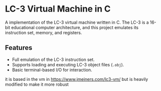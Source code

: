 # LC-3 Virtual Machine in C

A implementation of the LC-3 virtual machine written in C. The LC-3 is a 16-bit educational computer architecture, and this project emulates its instruction set, memory, and registers.

## Features

- Full emulation of the LC-3 instruction set.
- Supports loading and executing LC-3 object files (`.obj`).
- Basic terminal-based I/O for interaction.

it is based in the vm in https://www.jmeiners.com/lc3-vm/ but is heavily modified to make it more robust

